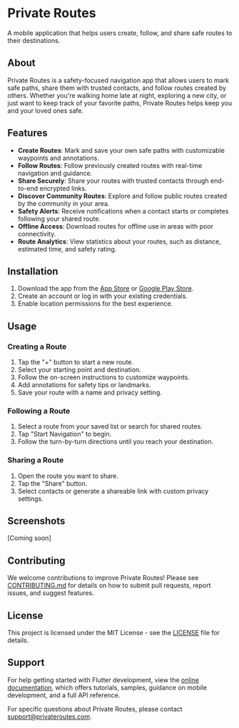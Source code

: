# Private Routes

A mobile application that helps users create, follow, and share safe routes to their destinations.

## About

Private Routes is a safety-focused navigation app that allows users to mark safe paths, share them with trusted contacts, and follow routes created by others. Whether you're walking home late at night, exploring a new city, or just want to keep track of your favorite paths, Private Routes helps keep you and your loved ones safe.

## Features

- **Create Routes**: Mark and save your own safe paths with customizable waypoints and annotations.
- **Follow Routes**: Follow previously created routes with real-time navigation and guidance.
- **Share Securely**: Share your routes with trusted contacts through end-to-end encrypted links.
- **Discover Community Routes**: Explore and follow public routes created by the community in your area.
- **Safety Alerts**: Receive notifications when a contact starts or completes following your shared route.
- **Offline Access**: Download routes for offline use in areas with poor connectivity.
- **Route Analytics**: View statistics about your routes, such as distance, estimated time, and safety rating.

## Installation

1. Download the app from the [App Store](https://apps.apple.com) or [Google Play Store](https://play.google.com).
2. Create an account or log in with your existing credentials.
3. Enable location permissions for the best experience.

## Usage

### Creating a Route
1. Tap the "+" button to start a new route.
2. Select your starting point and destination.
3. Follow the on-screen instructions to customize waypoints.
4. Add annotations for safety tips or landmarks.
5. Save your route with a name and privacy setting.

### Following a Route
1. Select a route from your saved list or search for shared routes.
2. Tap "Start Navigation" to begin.
3. Follow the turn-by-turn directions until you reach your destination.

### Sharing a Route
1. Open the route you want to share.
2. Tap the "Share" button.
3. Select contacts or generate a shareable link with custom privacy settings.

## Screenshots

[Coming soon]

## Contributing

We welcome contributions to improve Private Routes! Please see [CONTRIBUTING.md](CONTRIBUTING.md) for details on how to submit pull requests, report issues, and suggest features.

## License

This project is licensed under the MIT License - see the [LICENSE](LICENSE) file for details.

## Support

For help getting started with Flutter development, view the
[online documentation](https://docs.flutter.dev/), which offers tutorials,
samples, guidance on mobile development, and a full API reference.

For specific questions about Private Routes, please contact support@privateroutes.com.
